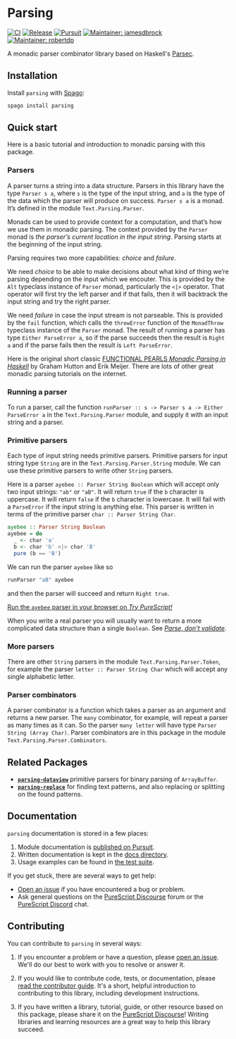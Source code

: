 # Parsing

[![CI](https://github.com/purescript-contrib/purescript-parsing/workflows/CI/badge.svg?branch=main)](https://github.com/purescript-contrib/purescript-parsing/actions?query=workflow%3ACI+branch%3Amain)
[![Release](https://img.shields.io/github/release/purescript-contrib/purescript-parsing.svg)](https://github.com/purescript-contrib/purescript-parsing/releases)
[![Pursuit](https://pursuit.purescript.org/packages/purescript-parsing/badge)](https://pursuit.purescript.org/packages/purescript-parsing)
[![Maintainer: jamesdbrock](https://img.shields.io/badge/maintainer-jamesdbrock-teal.svg)](https://github.com/jamesdbrock)
[![Maintainer: robertdp](https://img.shields.io/badge/maintainer-robertdp-teal.svg)](https://github.com/robertdp)

A monadic parser combinator library based on Haskell's [Parsec](https://hackage.haskell.org/package/parsec).

## Installation

Install `parsing` with [Spago](https://github.com/purescript/spago):

```sh
spago install parsing
```

## Quick start

Here is a basic tutorial and introduction to monadic parsing with this package.

### Parsers

A parser turns a string into a data structure. Parsers in this library have the type `Parser s a`, where `s` is the type of the input string, and `a` is the type of the data which the parser will produce on success. `Parser s a` is a monad. It’s defined in the module `Text.Parsing.Parser`.

Monads can be used to provide context for a computation, and that’s how we use them in monadic parsing. The context provided by the `Parser` monad is *the parser’s current location in the input string*. Parsing starts at the beginning of the input string.

Parsing requires two more capabilities: *choice* and *failure*.

We need *choice* to be able to make decisions about what kind of thing we’re parsing depending on the input which we encouter. This is provided by the `Alt` typeclass instance of `Parser` monad, particularly the `<|>` operator. That operator will first try the left parser and if that fails, then it will backtrack the input string and try the right parser.

We need *failure* in case the input stream is not parseable. This is provided by the `fail` function, which calls the `throwError` function of the `MonadThrow` typeclass instance of the `Parser` monad. The result of running a parser has type `Either ParseError a`, so if the parse succeeds then the result is `Right a` and if the parse fails then the result is `Left ParseError`.

Here is the original short classic [FUNCTIONAL PEARLS *Monadic Parsing in Haskell*](https://www.cs.nott.ac.uk/~pszgmh/pearl.pdf) by Graham Hutton and Erik Meijer. There are lots of other great monadic parsing tutorials on the internet.

### Running a parser

To run a parser, call the function `runParser :: s -> Parser s a -> Either ParseError a` in the `Text.Parsing.Parser` module, and supply it with an input string and a parser.

### Primitive parsers

Each type of input string needs primitive parsers. Primitive parsers for input string type `String` are in the `Text.Parsing.Parser.String` module. We can use these primitive parsers to write other `String` parsers.

Here is a parser `ayebee :: Parser String Boolean` which will accept only two input strings: `"ab"` or `"aB"`. It will return `true` if the `b` character is uppercase. It will return `false` if the `b` character is lowercase. It will fail with a `ParseError` if the input string is anything else. This parser is written in terms of the primitive parser `char :: Parser String Char`.

```purescript
ayebee :: Parser String Boolean
ayebee = do
  _ <- char 'a'
  b <- char 'b' <|> char 'B'
  pure (b == 'B')
```

We can run the parser `ayebee` like so

```purescript
runParser "aB" ayebee
```

and then the parser will succeed and return `Right true`.

[Run the `ayebee` parser in your browser on *Try PureScript!*](https://try.purescript.org/?github=/purescript-contrib/purescript-parsing/main/docs/examples/QuickStart.purs)

When you write a real parser you will usually want to return a more complicated data structure than a single `Boolean`. See [*Parse, don't validate*](https://lexi-lambda.github.io/blog/2019/11/05/parse-don-t-validate/).

### More parsers

There are other `String` parsers in the module `Text.Parsing.Parser.Token`, for example the parser `letter :: Parser String Char` which will accept any single alphabetic letter.

### Parser combinators

A parser combinator is a function which takes a parser as an argument and returns a new parser. The `many` combinator, for example, will repeat a parser as many times as it can. So the parser `many letter` will have type `Parser String (Array Char)`. Parser combinators are in this package in the module `Text.Parsing.Parser.Combinators`.

## Related Packages

- [__`parsing-dataview`__](https://pursuit.purescript.org/packages/purescript-parsing-dataview) primitive parsers for binary parsing of `ArrayBuffer`.
- [__`parsing-replace`__](https://pursuit.purescript.org/packages/purescript-parsing-replace) for finding text patterns, and also replacing or splitting on the found patterns.

## Documentation

`parsing` documentation is stored in a few places:

1. Module documentation is [published on Pursuit](https://pursuit.purescript.org/packages/purescript-parsing).
2. Written documentation is kept in the [docs directory](./docs).
3. Usage examples can be found in [the test suite](./test).

If you get stuck, there are several ways to get help:

- [Open an issue](https://github.com/purescript-contrib/purescript-parsing/issues) if you have encountered a bug or problem.
- Ask general questions on the [PureScript Discourse](https://discourse.purescript.org) forum or the [PureScript Discord](https://purescript.org/chat) chat.

## Contributing

You can contribute to `parsing` in several ways:

1. If you encounter a problem or have a question, please [open an issue](https://github.com/purescript-contrib/purescript-parsing/issues). We'll do our best to work with you to resolve or answer it.

2. If you would like to contribute code, tests, or documentation, please [read the contributor guide](./CONTRIBUTING.md). It's a short, helpful introduction to contributing to this library, including development instructions.

3. If you have written a library, tutorial, guide, or other resource based on this package, please share it on the [PureScript Discourse](https://discourse.purescript.org)! Writing libraries and learning resources are a great way to help this library succeed.
